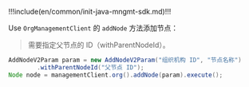 !!!include(en/common/init-java-mngmt-sdk.md)!!!

Use `OrgManagementClient` 的 `addNode` 方法添加节点：

> 需要指定父节点的 ID（withParentNodeId）。

```java
AddNodeV2Param param = new AddNodeV2Param("组织机构 ID", "节点名称")
        .withParentNodeId("父节点 ID");
Node node = managementClient.org().addNode(param).execute();
```

